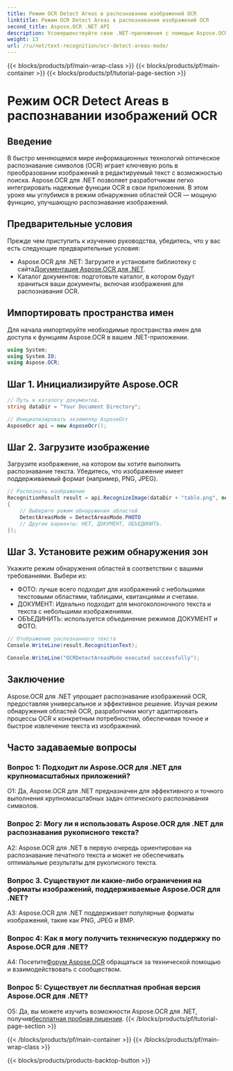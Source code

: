 ```yaml
---
title: Режим OCR Detect Areas в распознавании изображений OCR
linktitle: Режим OCR Detect Areas в распознавании изображений OCR
second_title: Aspose.OCR .NET API
description: Усовершенствуйте свои .NET-приложения с помощью Aspose.OCR для эффективного распознавания текста на изображениях. Изучите режим обнаружения областей OCR для получения точных результатов.
weight: 13
url: /ru/net/text-recognition/ocr-detect-areas-mode/
---
```


{{< blocks/products/pf/main-wrap-class >}}
{{< blocks/products/pf/main-container >}}
{{< blocks/products/pf/tutorial-page-section >}}

# Режим OCR Detect Areas в распознавании изображений OCR

## Введение

В быстро меняющемся мире информационных технологий оптическое распознавание символов (OCR) играет ключевую роль в преобразовании изображений в редактируемый текст с возможностью поиска. Aspose.OCR для .NET позволяет разработчикам легко интегрировать надежные функции OCR в свои приложения. В этом уроке мы углубимся в режим обнаружения областей OCR — мощную функцию, улучшающую распознавание изображений.

## Предварительные условия

Прежде чем приступить к изучению руководства, убедитесь, что у вас есть следующие предварительные условия:

-  Aspose.OCR для .NET: Загрузите и установите библиотеку с сайта[Документация Aspose.OCR для .NET](https://reference.aspose.com/ocr/net/).
- Каталог документов: подготовьте каталог, в котором будут храниться ваши документы, включая изображения для распознавания OCR.

## Импортировать пространства имен

Для начала импортируйте необходимые пространства имен для доступа к функциям Aspose.OCR в вашем .NET-приложении.

```csharp
using System;
using System.IO;
using Aspose.OCR;
```

## Шаг 1. Инициализируйте Aspose.OCR

```csharp
// Путь к каталогу документов.
string dataDir = "Your Document Directory";

// Инициализировать экземпляр AsposeOcr
AsposeOcr api = new AsposeOcr();
```

## Шаг 2. Загрузите изображение

Загрузите изображение, на котором вы хотите выполнить распознавание текста. Убедитесь, что изображение имеет поддерживаемый формат (например, PNG, JPEG).

```csharp
// Распознать изображение
RecognitionResult result = api.RecognizeImage(dataDir + "table.png", new RecognitionSettings
{
    // Выберите режим обнаружения областей
    DetectAreasMode = DetectAreasMode.PHOTO
    // Другие варианты: НЕТ, ДОКУМЕНТ, ОБЪЕДИНИТЬ.
});
```

## Шаг 3. Установите режим обнаружения зон

Укажите режим обнаружения областей в соответствии с вашими требованиями. Выбери из:
- ФОТО: лучше всего подходит для изображений с небольшими текстовыми областями, таблицами, квитанциями и счетами.
- ДОКУМЕНТ: Идеально подходит для многоколоночного текста и текста с небольшими изображениями.
- ОБЪЕДИНИТЬ: используется объединение режимов ДОКУМЕНТ и ФОТО.

```csharp
// Отображение распознанного текста
Console.WriteLine(result.RecognitionText);

Console.WriteLine("OCRDetectAreasMode executed successfully");
```

## Заключение

Aspose.OCR для .NET упрощает распознавание изображений OCR, предоставляя универсальное и эффективное решение. Изучая режим обнаружения областей OCR, разработчики могут адаптировать процессы OCR к конкретным потребностям, обеспечивая точное и быстрое извлечение текста из изображений.

## Часто задаваемые вопросы

### Вопрос 1: Подходит ли Aspose.OCR для .NET для крупномасштабных приложений?

О1: Да, Aspose.OCR для .NET предназначен для эффективного и точного выполнения крупномасштабных задач оптического распознавания символов.

### Вопрос 2: Могу ли я использовать Aspose.OCR для .NET для распознавания рукописного текста?

A2: Aspose.OCR для .NET в первую очередь ориентирован на распознавание печатного текста и может не обеспечивать оптимальные результаты для рукописного текста.

### Вопрос 3. Существуют ли какие-либо ограничения на форматы изображений, поддерживаемые Aspose.OCR для .NET?

A3: Aspose.OCR для .NET поддерживает популярные форматы изображений, такие как PNG, JPEG и BMP.

### Вопрос 4: Как я могу получить техническую поддержку по Aspose.OCR для .NET?

 А4: Посетите[Форум Aspose.OCR](https://forum.aspose.com/c/ocr/16) обращаться за технической помощью и взаимодействовать с сообществом.

### Вопрос 5: Существует ли бесплатная пробная версия Aspose.OCR для .NET?

 О5: Да, вы можете изучить возможности Aspose.OCR для .NET, получив[бесплатная пробная лицензия](https://releases.aspose.com/).
{{< /blocks/products/pf/tutorial-page-section >}}

{{< /blocks/products/pf/main-container >}}
{{< /blocks/products/pf/main-wrap-class >}}

{{< blocks/products/products-backtop-button >}}
